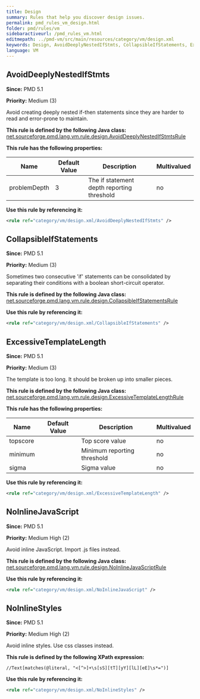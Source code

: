 ```yaml
---
title: Design
summary: Rules that help you discover design issues.
permalink: pmd_rules_vm_design.html
folder: pmd/rules/vm
sidebaractiveurl: /pmd_rules_vm.html
editmepath: ../pmd-vm/src/main/resources/category/vm/design.xml
keywords: Design, AvoidDeeplyNestedIfStmts, CollapsibleIfStatements, ExcessiveTemplateLength, NoInlineJavaScript, NoInlineStyles
language: VM
---
```

## AvoidDeeplyNestedIfStmts

**Since:** PMD 5.1

**Priority:** Medium (3)

Avoid creating deeply nested if-then statements since they are harder to read and error-prone to maintain.

**This rule is defined by the following Java class:** [net.sourceforge.pmd.lang.vm.rule.design.AvoidDeeplyNestedIfStmtsRule](https://github.com/pmd/pmd/blob/master/pmd-vm/src/main/java/net/sourceforge/pmd/lang/vm/rule/design/AvoidDeeplyNestedIfStmtsRule.java)

**This rule has the following properties:**

|Name|Default Value|Description|Multivalued|
|----|-------------|-----------|-----------|
|problemDepth|3|The if statement depth reporting threshold|no|

**Use this rule by referencing it:**
``` xml
<rule ref="category/vm/design.xml/AvoidDeeplyNestedIfStmts" />
```

## CollapsibleIfStatements

**Since:** PMD 5.1

**Priority:** Medium (3)

Sometimes two consecutive 'if' statements can be consolidated by separating their conditions with a boolean short-circuit operator.

**This rule is defined by the following Java class:** [net.sourceforge.pmd.lang.vm.rule.design.CollapsibleIfStatementsRule](https://github.com/pmd/pmd/blob/master/pmd-vm/src/main/java/net/sourceforge/pmd/lang/vm/rule/design/CollapsibleIfStatementsRule.java)

**Use this rule by referencing it:**
``` xml
<rule ref="category/vm/design.xml/CollapsibleIfStatements" />
```

## ExcessiveTemplateLength

**Since:** PMD 5.1

**Priority:** Medium (3)

The template is too long. It should be broken up into smaller pieces.

**This rule is defined by the following Java class:** [net.sourceforge.pmd.lang.vm.rule.design.ExcessiveTemplateLengthRule](https://github.com/pmd/pmd/blob/master/pmd-vm/src/main/java/net/sourceforge/pmd/lang/vm/rule/design/ExcessiveTemplateLengthRule.java)

**This rule has the following properties:**

|Name|Default Value|Description|Multivalued|
|----|-------------|-----------|-----------|
|topscore||Top score value|no|
|minimum||Minimum reporting threshold|no|
|sigma||Sigma value|no|

**Use this rule by referencing it:**
``` xml
<rule ref="category/vm/design.xml/ExcessiveTemplateLength" />
```

## NoInlineJavaScript

**Since:** PMD 5.1

**Priority:** Medium High (2)

Avoid inline JavaScript. Import .js files instead.

**This rule is defined by the following Java class:** [net.sourceforge.pmd.lang.vm.rule.design.NoInlineJavaScriptRule](https://github.com/pmd/pmd/blob/master/pmd-vm/src/main/java/net/sourceforge/pmd/lang/vm/rule/design/NoInlineJavaScriptRule.java)

**Use this rule by referencing it:**
``` xml
<rule ref="category/vm/design.xml/NoInlineJavaScript" />
```

## NoInlineStyles

**Since:** PMD 5.1

**Priority:** Medium High (2)

Avoid inline styles. Use css classes instead.

**This rule is defined by the following XPath expression:**
```
//Text[matches(@literal, "<[^>]+\s[sS][tT][yY][lL][eE]\s*=")]
```

**Use this rule by referencing it:**
``` xml
<rule ref="category/vm/design.xml/NoInlineStyles" />
```


